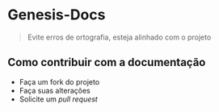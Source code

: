 

# Genesis-Docs

> Evite erros de ortografia, esteja alinhado com o projeto


## Como contribuir com a documentação

- Faça um fork do projeto
- Faça suas alterações
- Solicite um _pull request_
